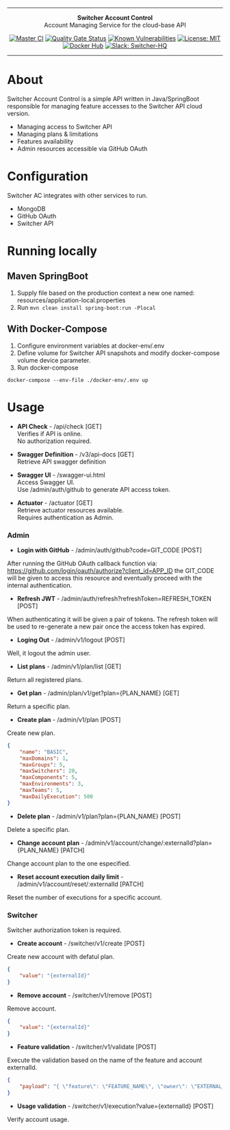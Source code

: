 ***

<div align="center">
<b>Switcher Account Control</b><br>
Account Managing Service for the cloud-base API
</div>

<div align="center">

[![Master CI](https://github.com/switcherapi/switcher-ac/actions/workflows/master.yml/badge.svg)](https://github.com/switcherapi/switcher-ac/actions/workflows/master.yml)
[![Quality Gate Status](https://sonarcloud.io/api/project_badges/measure?project=switcherapi_switcher-ac&metric=alert_status)](https://sonarcloud.io/dashboard?id=switcherapi_switcher-ac)
[![Known Vulnerabilities](https://snyk.io/test/github/switcherapi/switcher-ac/badge.svg?targetFile=pom.xml)](https://snyk.io/test/github/switcherapi/switcher-ac?targetFile=pom.xml)
[![License: MIT](https://img.shields.io/badge/License-MIT-yellow.svg)](https://opensource.org/licenses/MIT)
[![Docker Hub](https://img.shields.io/docker/pulls/trackerforce/switcher-ac.svg)](https://hub.docker.com/r/trackerforce/switcher-ac)
[![Slack: Switcher-HQ](https://img.shields.io/badge/slack-@switcher/hq-blue.svg?logo=slack)](https://switcher-hq.slack.com/)

</div>

***

# About
Switcher Account Control is a simple API written in Java/SpringBoot responsible for managing feature accesses to the Switcher API cloud version.

- Managing access to Switcher API
- Managing plans & limitations
- Features availability
- Admin resources accessible via GitHub OAuth

# Configuration
Switcher AC integrates with other services to run. 

- MongoDB
- GitHub OAuth
- Switcher API

# Running locally

## Maven SpringBoot

1. Supply file based on the production context a new one named: resources/application-local.properties
2. Run ``mvn clean install spring-boot:run -Plocal``

## With Docker-Compose

1. Configure environment variables at docker-env/.env
2. Define volume for Switcher API snapshots and modify docker-compose volume device parameter.
3. Run docker-compose

```
docker-compose --env-file ./docker-env/.env up
```

# Usage

- **API Check** - /api/check [GET]<br /> 
Verifies if API is online.<br /> 
No authorization required.<br /> 


- **Swagger Definition** - /v3/api-docs [GET]<br /> 
Retrieve API swagger definition<br />


- **Swagger UI** - /swagger-ui.html<br /> 
Access Swagger UI.<br /> 
Use /admin/auth/github to generate API access token.<br />


- **Actuator** - /actuator [GET]<br />
Retrieve actuator resources available.<br />
Requires authentication as Admin.<br />


### Admin
- **Login with GitHub** - /admin/auth/github?code=GIT_CODE [POST]

After running the GitHub OAuth callback function via: https://github.com/login/oauth/authorize?client_id=APP_ID
the GIT_CODE will be given to access this resource and eventually proceed with the internal authentication.

- **Refresh JWT** - /admin/auth/refresh?refreshToken=REFRESH_TOKEN [POST]

When authenticating it will be given a pair of tokens. The refresh token will be used to re-generate a new pair once the access token has expired.

- **Loging Out** - /admin/v1/logout [POST]

Well, it logout the admin user.

- **List plans** - /admin/v1/plan/list [GET]

Return all registered plans.

- **Get plan** - /admin/plan/v1/get?plan={PLAN_NAME} [GET]

Return a specific plan.

- **Create plan** - /admin/v1/plan [POST]

Create new plan.
```json
{
    "name": "BASIC",
    "maxDomains": 1,
    "maxGroups": 5,
    "maxSwitchers": 20,
    "maxComponents": 5,
    "maxEnvironments": 3,
    "maxTeams": 5,
    "maxDailyExecution": 500
}
```

- **Delete plan** - /admin/v1/plan?plan={PLAN_NAME} [POST]

Delete a specific plan.

- **Change account plan** - /admin/v1/account/change/:externalId?plan={PLAN_NAME} [PATCH]

Change account plan to the one especified.

- **Reset account execution daily limit** - /admin/v1/account/reset/:externalId [PATCH]

Reset the number of executions for a specific account.

### Switcher
Switcher authorization token is required.

- **Create account** - /switcher/v1/create [POST]

Create new account with defatul plan.
```json
{
    "value": "{externalId}"
}
```

- **Remove account** - /switcher/v1/remove [POST]

Remove account.
```json
{
    "value": "{externalId}"
}
```

- **Feature validation** - /switcher/v1/validate [POST]

Execute the validation based on the name of the feature and account externalId.
```json
{
    "payload": "{ \"feature\": \"FEATURE_NAME\", \"owner\": \"EXTERNAL_ID\", \"total\": NUM_VALUE }"
}
```

- **Usage validation** - /switcher/v1/execution?value={externalId} [POST]

Verify account usage.
